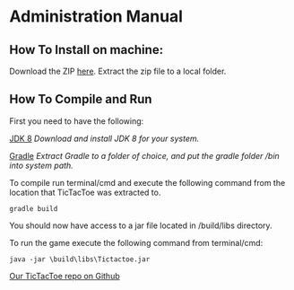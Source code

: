 Administration Manual
=======

How To Install on machine:
-----------

Download the ZIP [here](https://github.com/Hugbunadarfraedihopurinn/TicTacToe/archive/master.zip).
Extract the zip file to a local folder.

How To Compile and Run
-----------
First you need to have the following:

[JDK 8](http://www.oracle.com/technetwork/java/javase/downloads/jdk8-downloads-2133151.html)
_Download and install JDK 8 for your system._

[Gradle](https://services.gradle.org/distributions/gradle-2.8-bin.zip)
_Extract Gradle to a folder of choice, and put the gradle folder /bin into system path._

To compile run terminal/cmd and execute the following command from the location that TicTacToe was extracted to.

`gradle build`

You should now have access to a jar file located in /build/libs directory.

To run the game execute the following command from terminal/cmd:

`java -jar \build\libs\Tictactoe.jar`


[Our TicTacToe repo on Github](https://github.com/Hugbunadarfraedihopurinn/TicTacToe)
